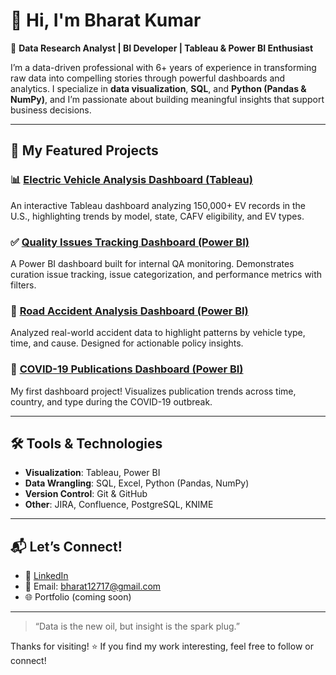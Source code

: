 # 👋 Hi, I'm Bharat Kumar

🎯 **Data Research Analyst | BI Developer | Tableau & Power BI Enthusiast**

I’m a data-driven professional with 6+ years of experience in transforming raw data into compelling stories through powerful dashboards and analytics. I specialize in **data visualization**, **SQL**, and **Python (Pandas & NumPy)**, and I’m passionate about building meaningful insights that support business decisions.

---

## 🚀 My Featured Projects

### 📊 [Electric Vehicle Analysis Dashboard (Tableau)](https://github.com/bharat1271/electric-vehicle-analysis-dashboard)
An interactive Tableau dashboard analyzing 150,000+ EV records in the U.S., highlighting trends by model, state, CAFV eligibility, and EV types.

### ✅ [Quality Issues Tracking Dashboard (Power BI)](https://github.com/bharat1271/quality-issues-tracking-dashboard)
A Power BI dashboard built for internal QA monitoring. Demonstrates curation issue tracking, issue categorization, and performance metrics with filters.

### 🚧 [Road Accident Analysis Dashboard (Power BI)](https://github.com/bharat1271/road-accident-analysis-dashboard)
Analyzed real-world accident data to highlight patterns by vehicle type, time, and cause. Designed for actionable policy insights.

### 🦠 [COVID-19 Publications Dashboard (Power BI)](https://github.com/bharat1271/covid19-publications-dashboard)
My first dashboard project! Visualizes publication trends across time, country, and type during the COVID-19 outbreak.

---

## 🛠️ Tools & Technologies
- **Visualization**: Tableau, Power BI
- **Data Wrangling**: SQL, Excel, Python (Pandas, NumPy)
- **Version Control**: Git & GitHub
- **Other**: JIRA, Confluence, PostgreSQL, KNIME

---

## 📬 Let’s Connect!
- 🔗 [LinkedIn](www.linkedin.com/in/bharat-kumar-bh)
- 📧 Email: bharat12717@gmail.com
- 🌐 Portfolio (coming soon)

---

> “Data is the new oil, but insight is the spark plug.”

Thanks for visiting! ⭐ If you find my work interesting, feel free to follow or connect! 
